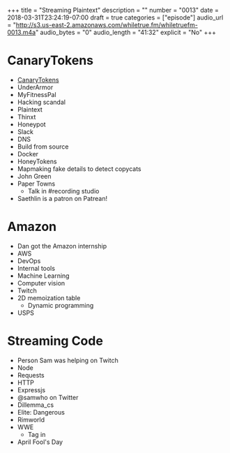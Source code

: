 +++
title = "Streaming Plaintext"
description = ""
number = "0013"
date = 2018-03-31T23:24:19-07:00
draft = true
categories = ["episode"]
audio_url = "http://s3.us-east-2.amazonaws.com/whiletrue.fm/whiletruefm-0013.m4a"
audio_bytes = "0"
audio_length = "41:32"
explicit = "No"
+++

# CanaryTokens
- [CanaryTokens](https://CanaryTokens.org)
- UnderArmor
- MyFitnessPal
- Hacking scandal
- Plaintext
- Thinxt
- Honeypot
- Slack
- DNS
- Build from source
- Docker
- HoneyTokens
- Mapmaking fake details to detect copycats
- John Green
- Paper Towns
  - Talk in #recording studio
- Saethlin is a patron on Patrean!

# Amazon
- Dan got the Amazon internship
- AWS
- DevOps
- Internal tools
- Machine Learning
- Computer vision
- Twitch
- 2D memoization table
  - Dynamic programming
- USPS

# Streaming Code
- Person Sam was helping on Twitch
- Node
- Requests
- HTTP
- Expressjs
- @samwho on Twitter
- Dillemma_cs
- Elite: Dangerous
- Rimworld
- WWE
  - Tag in
- April Fool's Day
